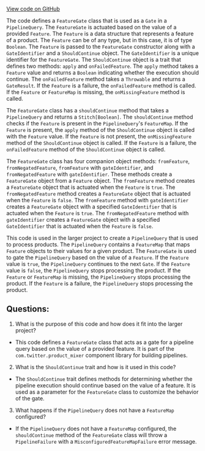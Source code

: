 [View code on GitHub](https://github.com/misbahsy/the-algorithm/product-mixer/component-library/src/main/scala/com/twitter/product_mixer/component_library/gate/FeatureGate.scala)

The code defines a `FeatureGate` class that is used as a `Gate` in a `PipelineQuery`. The `FeatureGate` is actuated based on the value of a provided `Feature`. The `Feature` is a data structure that represents a feature of a product. The `Feature` can be of any type, but in this case, it is of type `Boolean`. The `Feature` is passed to the `FeatureGate` constructor along with a `GateIdentifier` and a `ShouldContinue` object. The `GateIdentifier` is a unique identifier for the `FeatureGate`. The `ShouldContinue` object is a trait that defines two methods: `apply` and `onFailedFeature`. The `apply` method takes a `Feature` value and returns a `Boolean` indicating whether the execution should continue. The `onFailedFeature` method takes a `Throwable` and returns a `GateResult`. If the `Feature` is a failure, the `onFailedFeature` method is called. If the `Feature` or `FeatureMap` is missing, the `onMissingFeature` method is called.

The `FeatureGate` class has a `shouldContinue` method that takes a `PipelineQuery` and returns a `Stitch[Boolean]`. The `shouldContinue` method checks if the `Feature` is present in the `PipelineQuery`'s `FeatureMap`. If the `Feature` is present, the `apply` method of the `ShouldContinue` object is called with the `Feature` value. If the `Feature` is not present, the `onMissingFeature` method of the `ShouldContinue` object is called. If the `Feature` is a failure, the `onFailedFeature` method of the `ShouldContinue` object is called.

The `FeatureGate` class has four companion object methods: `fromFeature`, `fromNegatedFeature`, `fromFeature` with `gateIdentifier`, and `fromNegatedFeature` with `gateIdentifier`. These methods create a `FeatureGate` object from a `Feature` object. The `fromFeature` method creates a `FeatureGate` object that is actuated when the `Feature` is `true`. The `fromNegatedFeature` method creates a `FeatureGate` object that is actuated when the `Feature` is `false`. The `fromFeature` method with `gateIdentifier` creates a `FeatureGate` object with a specified `GateIdentifier` that is actuated when the `Feature` is `true`. The `fromNegatedFeature` method with `gateIdentifier` creates a `FeatureGate` object with a specified `GateIdentifier` that is actuated when the `Feature` is `false`.

This code is used in the larger project to create a `PipelineQuery` that is used to process products. The `PipelineQuery` contains a `FeatureMap` that maps `Feature` objects to their values for a given product. The `FeatureGate` is used to gate the `PipelineQuery` based on the value of a `Feature`. If the `Feature` value is `true`, the `PipelineQuery` continues to the next `Gate`. If the `Feature` value is `false`, the `PipelineQuery` stops processing the product. If the `Feature` or `FeatureMap` is missing, the `PipelineQuery` stops processing the product. If the `Feature` is a failure, the `PipelineQuery` stops processing the product.
## Questions: 
 1. What is the purpose of this code and how does it fit into the larger project?
- This code defines a `FeatureGate` class that acts as a gate for a pipeline query based on the value of a provided feature. It is part of the `com.twitter.product_mixer` component library for building pipelines.

2. What is the `ShouldContinue` trait and how is it used in this code?
- The `ShouldContinue` trait defines methods for determining whether the pipeline execution should continue based on the value of a feature. It is used as a parameter for the `FeatureGate` class to customize the behavior of the gate.

3. What happens if the `PipelineQuery` does not have a `FeatureMap` configured?
- If the `PipelineQuery` does not have a `FeatureMap` configured, the `shouldContinue` method of the `FeatureGate` class will throw a `PipelineFailure` with a `MisconfiguredFeatureMapFailure` error message.